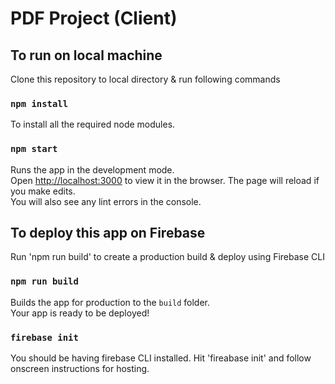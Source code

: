# PDF Project (Client)

## To run on local machine

Clone this repository to local directory & run following commands

### `npm install`

To install all the required node modules.

### `npm start`

Runs the app in the development mode.\
Open [http://localhost:3000](http://localhost:3000) to view it in the browser.
The page will reload if you make edits.\
You will also see any lint errors in the console.

## To deploy this app on Firebase

Run 'npm run build' to create a production build & deploy using Firebase CLI

### `npm run build`

Builds the app for production to the `build` folder.\
Your app is ready to be deployed!

### `firebase init`

You should be having firebase CLI installed. Hit 'fireabase init' and follow onscreen instructions for hosting.
